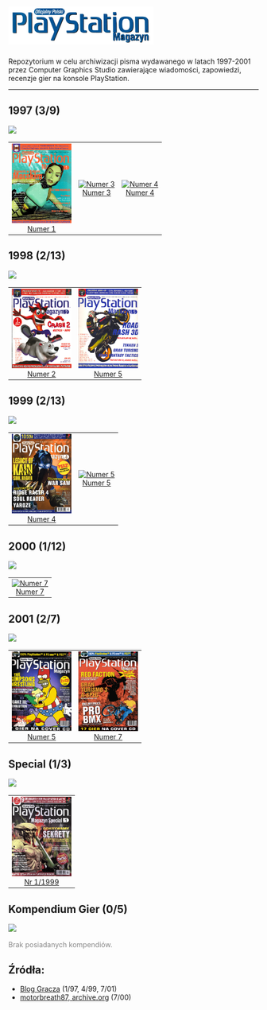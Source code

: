 # <img src="./assets/logo.png" height="75">

Repozytorium w celu archiwizacji pisma wydawanego w latach 1997-2001 przez Computer Graphics Studio zawierające wiadomości, zapowiedzi, recenzje gier na konsole PlayStation.

---

## 1997 (3/9) 
![](https://geps.dev/progress/33)

<table>
  <tr>
    <td align="center">
      <a href="https://github.com/mavethee/Oficjalny-Polski-PlayStation-Magazyn/releases/tag/OPPM-1997-01">
        <img src="./assets/covers/1997-01.png" alt="Numer 1" width="120" height="160"><br>
        Numer 1
      </a>
    </td>
    <td align="center">
      <a href="https://github.com/mavethee/Oficjalny-Polski-PlayStation-Magazyn/releases/tag/OPPM-1997-03">
        <img src="./assets/covers/1997-03.png" alt="Numer 3" width="120" height="160"><br>
        Numer 3
      </a>
    </td>
    <td align="center">
      <a href="https://github.com/mavethee/Oficjalny-Polski-PlayStation-Magazyn/releases/tag/OPPM-1997-04">
        <img src="./assets/covers/1997-04.png" alt="Numer 4" width="120" height="160"><br>
        Numer 4
      </a>
    </td>
  </tr>
</table>

## 1998 (2/13)
![](https://geps.dev/progress/15)

<table>
  <tr>
    <td align="center">
      <a href="https://github.com/mavethee/Oficjalny-Polski-PlayStation-Magazyn/releases/tag/OPPM-1998-02">
        <img src="./assets/covers/1998-02.png" alt="Numer 2" width="120" height="160"><br>
        Numer 2
      </a>
    </td>
    <td align="center">
      <a href="https://github.com/mavethee/Oficjalny-Polski-PlayStation-Magazyn/releases/tag/OPPM-1998-05">
        <img src="./assets/covers/1998-05.png" alt="Numer 5" width="120" height="160"><br>
        Numer 5
      </a>
    </td>
  </tr>
</table>

## 1999 (2/13)
![](https://geps.dev/progress/15)

<table>
  <tr>
    <td align="center">
      <a href="https://github.com/mavethee/Oficjalny-Polski-PlayStation-Magazyn/releases/tag/OPPM-1999-04">
        <img src="./assets/covers/1999-04.png" alt="Numer 4" width="120" height="160"><br>
        Numer 4
      </a>
    </td>
    <td align="center">
      <a href="https://github.com/mavethee/Oficjalny-Polski-PlayStation-Magazyn/releases/tag/OPPM-1999-05">
        <img src="./assets/covers/1999-05.png" alt="Numer 5" width="120" height="160"><br>
        Numer 5
      </a>
    </td>
  </tr>
</table>

## 2000 (1/12)
![](https://geps.dev/progress/8)

<table>
  <tr>
    <td align="center">
      <a href="https://github.com/mavethee/Oficjalny-Polski-PlayStation-Magazyn/releases/tag/OPPM-2000-07">
        <img src="./assets/covers/2000-07.png" alt="Numer 7" width="120" height="160"><br>
        Numer 7
      </a>
    </td>
  </tr>
</table>

## 2001 (2/7)
![](https://geps.dev/progress/29)

<table>
  <tr>
    <td align="center">
      <a href="https://github.com/mavethee/Oficjalny-Polski-PlayStation-Magazyn/releases/tag/OPPM-2001-05">
        <img src="./assets/covers/2001-05.png" alt="Numer 5" width="120" height="160"><br>
        Numer 5
      </a>
    </td>
    <td align="center">
      <a href="https://github.com/mavethee/Oficjalny-Polski-PlayStation-Magazyn/releases/tag/OPPM-2001-07">
        <img src="./assets/covers/2001-07.png" alt="Numer 7" width="120" height="160"><br>
        Numer 7
      </a>
    </td>
  </tr>
</table>

## Special (1/3)
![](https://geps.dev/progress/33)

<table>
  <tr>
    <td align="center">
      <a href="https://github.com/mavethee/Oficjalny-Polski-PlayStation-Magazyn/releases/tag/OPPM-Special-01-1999">
        <img src="./assets/covers/Special-1999-01.png" alt="Nr 1/1999" width="120" height="160"><br>
        Nr 1/1999
      </a>
    </td>
  </tr>
</table>

## Kompendium Gier (0/5)
![](https://geps.dev/progress/0)

<p style="color: #888;">Brak posiadanych kompendiów.</p>

## Źródła:
* [Blog Gracza](https://gracz.2ap.pl/skany-czasopism/) (1/97, 4/99, 7/01)
* [motorbreath87, archive.org](https://archive.org/details/omplx72000) (7/00)